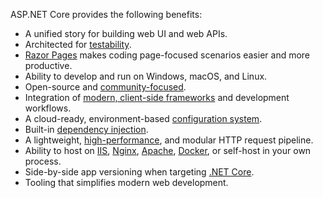 ASP.NET Core provides the following benefits:

* A unified story for building web UI and web APIs.
* Architected for [testability](xref:test/index).
* [Razor Pages](xref:razor-pages/index) makes coding page-focused scenarios easier and more productive.
* Ability to develop and run on Windows, macOS, and Linux.
* Open-source and [community-focused](https://live.asp.net/).
* Integration of [modern, client-side frameworks](xref:client-side/index) and development workflows.
* A cloud-ready, environment-based [configuration system](xref:fundamentals/configuration/index).
* Built-in [dependency injection](xref:fundamentals/dependency-injection).
* A lightweight, [high-performance](https://github.com/aspnet/benchmarks), and modular HTTP request pipeline.
* Ability to host on [IIS](xref:host-and-deploy/iis/index), [Nginx](xref:host-and-deploy/linux-nginx), [Apache](xref:host-and-deploy/linux-apache), [Docker](xref:host-and-deploy/docker/index), or self-host in your own process.
* Side-by-side app versioning when targeting [.NET Core](/dotnet/articles/standard/choosing-core-framework-server).
* Tooling that simplifies modern web development.
